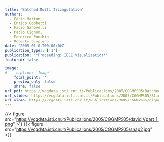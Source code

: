 ```yaml
---
title: 'Batched Multi Triangulation'
authors:
  - Fabio Marton
  - Enrico Gobbetti
  - Fabio Ganovelli
  - Paolo Cignoni
  - Federico Ponchio
  - Roberto Scopigno
date: '2005-01-01T00:00:00Z'
publication_types: ['1']
publication: '*Proceedings IEEE Visualization*'
featured: false

image:
#    caption: 'Image'
    focal_point: ''
    preview_only: false
    share: false
url_pdf: https://vcgdata.isti.cnr.it/Publications/2005/CGGMPS05/BatchedMT_Vis05.pdf
url_slides: https://vcgdata.isti.cnr.it/Publications/2005/CGGMPS05/Slide_BatchedMT_Vis05.pdf
url_video: https://vcgdata.isti.cnr.it/Publications/2005/CGGMPS05/cignoni_video_1.divx.avi
---
```

{{< figure src="https://vcgdata.isti.cnr.it/Publications/2005/CGGMPS05/david_Vpart_1.png" >}}
{{< figure src="https://vcgdata.isti.cnr.it/Publications/2005/CGGMPS05/snap2.jpg" >}}
